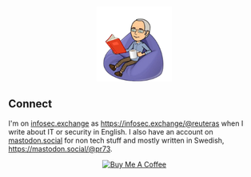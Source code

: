 

<p align="center">
  <img src="https://raw.githubusercontent.com/reuteras/reuteras/main/images/profile.png" alt="Profile picture" style="width: 150px; height: auto;"/>
</p>

## Connect

I'm on [infosec.exchange][inf] as <a rel="me" href="https://infosec.exchange/@reuteras">https://infosec.exchange/@reuteras</a> when I write about IT or security in English. I also have an account on [mastodon.social][mas] for non tech stuff and mostly written in Swedish, <a rel="me" href="https://mastodon.social/@pr73">https://mastodon.social/@pr73</a>.

<p align="center">
    <a href="https://www.buymeacoffee.com/reuteras" target="_blank"><img src="https://cdn.buymeacoffee.com/buttons/v2/default-yellow.png" alt="Buy Me A Coffee" style="height: 60px !important;width: 217px !important;" ></a>
</p>

  [inf]: https://infosec.exchange/
  [mas]: https://mastodon.social/
